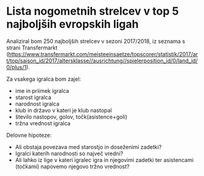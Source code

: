 Lista nogometnih strelcev v top 5 najboljših evropskih ligah
=======================

Analiziral bom 250 najboljših strelcev v sezoni 2017/2018, iz seznama s strani Transfermarkt
(https://www.transfermarkt.com/meisteeinsaetze/topscorer/statistik/2017/art/top/saison_id/2017/altersklasse//ausrichtung//spielerposition_id/0/land_id/0/plus/1).

Za vsakega igralca bom zajel:
* ime in priimek igralca
* starost igralca
* narodnost igralca
* klub in državo v kateri je klub nastopal
* število nastopov, golov, točk(asistence+goli) 
* tržna vrednost igralca

Delovne hipoteze:
* Ali obstaja povezava med starostjo in doseženimi zadetki?
* Igralci katerih narodnosti so največ vredni?
* Ali lahko iz lige v kateri igralec igra in njegovimi zadetki ter asistencami (točkami) napovemo njegovo tržno vrednost?